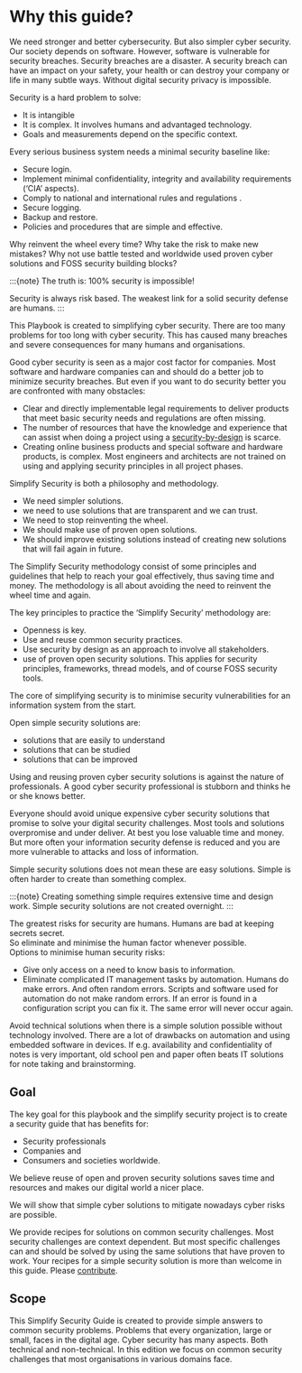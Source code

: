 # Why this guide? 

We need stronger and better cybersecurity. But also simpler cyber security.   
Our society depends on software. However, software is vulnerable for security breaches. Security breaches are a disaster. A security breach can have an impact on your safety, your health or can destroy your company or life in many subtle ways. Without digital security privacy is impossible. 

Security is a hard problem to solve:  
* It is intangible  
* It is complex. It involves humans and advantaged technology.  
* Goals and measurements depend on the specific context.  

Every serious business system needs a minimal security baseline like:

- Secure login.  
- Implement minimal confidentiality, integrity and availability requirements (‘CIA’ aspects).   
- Comply to national and international rules and regulations  .
- Secure logging.  
- Backup and restore.
- Policies and procedures that are simple and effective.


Why reinvent the wheel every time? Why take the risk to make new mistakes? Why not use battle tested and worldwide used proven cyber solutions and FOSS security building blocks?


:::{note}
The truth is: 100% security is impossible! 

Security is always risk based. The weakest link for a solid security defense are humans. 
:::

This Playbook is created to simplifying cyber security. There are too many problems for too long with cyber security. This has caused many breaches and severe consequences for many humans and organisations. 

Good cyber security is seen as a major cost factor for companies. Most software and hardware companies can and should do a better job to minimize security breaches. But even if you want to do security better you are confronted with many obstacles:

- Clear and directly implementable legal requirements to deliver products that meet basic security needs and regulations are often missing.    
- The number of resources that have the knowledge and experience that can assist when doing a project using a [security-by-design](https://nocomplexity.com/documents/securitybydesign/intro.html) is scarce.  
- Creating online business products and special software and hardware products, is complex. Most engineers and architects are not trained on using and applying security principles in all project phases. 

Simplify Security is both a philosophy and methodology. 
* We need simpler solutions.
* we need to use solutions that are transparent and we can trust. 
* We need to stop reinventing the wheel. 
* We should make use of proven open solutions. 
* We should improve existing solutions instead of creating new solutions that will fail again in future.

The Simplify Security methodology consist of some principles and guidelines that help to reach your goal effectively, thus saving time and money. The methodology is all about avoiding the need to reinvent the wheel time and again. 

The key principles to practice the ‘Simplify Security’ methodology are:

- Openness is key.   
- Use and reuse common security practices.  
- Use security by design as an approach to involve all stakeholders.  
- use of proven open security solutions. This applies for security principles, frameworks, thread models, and of course FOSS security tools.

The core of simplifying security is to minimise security vulnerabilities for an information system from the start. 

Open simple security solutions are:

- solutions that are easily to understand  
- solutions that can be studied  
- solutions that can be improved

Using and reusing proven cyber security solutions is against the nature of professionals. A good cyber security professional is stubborn and thinks he or she knows better. 

Everyone should avoid unique expensive cyber security solutions that promise to solve your digital security challenges. Most tools and solutions overpromise and under deliver. At best you lose valuable time and money. But more often your information security defense is reduced and you are more vulnerable to attacks and loss of information. 

Simple security solutions does not mean these are easy solutions. Simple is often harder to create than something complex. 

:::{note}
Creating something simple requires extensive time and design work. Simple security solutions are not created overnight. 
:::

The greatest risks for security are humans. Humans are bad at keeping secrets secret.  
So eliminate and minimise the human factor whenever possible.  
Options to minimise human security risks:

- Give only access on a need to know basis to information.  
- Eliminate complicated IT management tasks by automation. Humans do make errors. And often random errors. Scripts and software used for automation do not make random errors. If an error is found in a configuration script you can fix it. The same error will never occur again.

Avoid technical solutions when there is a simple solution possible without technology involved. There are a lot of drawbacks on automation and using embedded software in devices. If e.g. availability and confidentiality of notes is very important, old school pen and paper often beats IT solutions for note taking and brainstorming. 

## Goal

The key goal for this playbook and the simplify security project is to create a security guide that has benefits for:

- Security professionals  
- Companies and  
- Consumers and societies worldwide.

We believe reuse of open and proven security solutions saves time and resources and makes our digital world a nicer place.

We will show that simple cyber solutions to mitigate nowadays cyber risks are possible. 

We provide recipes for solutions on common security challenges. Most security challenges are context dependent. But most specific challenges can and should be solved by using the same solutions that have proven to work. Your recipes for a simple security solution is more than welcome in this guide. Please [contribute](contribute).

## Scope 

This Simplify Security Guide is created to provide simple answers to common security problems. Problems that every organization, large or small, faces in the digital age. Cyber security has many aspects. Both technical and non-technical. In this edition we focus on common security challenges that most organisations in various domains face. 
